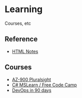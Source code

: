 # Learning
Courses, etc

## Reference
- [HTML Notes](HTMLCSS/HtmlNotes.md)

## Courses
- [AZ-900 Pluralsight](Azure/Pluralsight_AZ-900.md)
- [C# MSLearn / Free Code Camp](CSharp/MSLearn+FreeCodeCamp_CSharp.md)
- [DevOps in 90 days](DevOps/GitHub_DevOpsIn90days.md)

